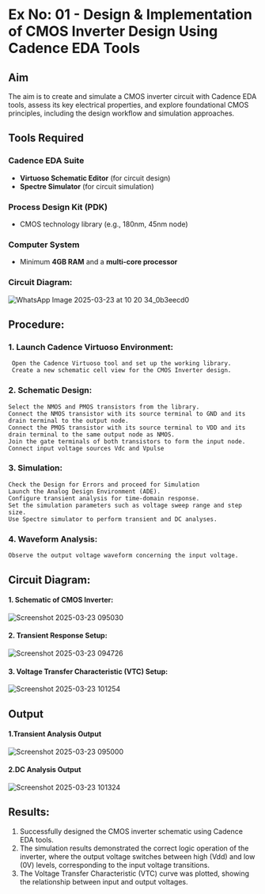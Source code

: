 # Ex No: 01 - Design & Implementation of CMOS Inverter Design Using Cadence EDA Tools

## Aim
The aim is to create and simulate a CMOS inverter circuit with Cadence EDA tools, assess its key electrical properties, and explore foundational CMOS principles, including the design workflow and simulation approaches.

## Tools Required

### Cadence EDA Suite
- **Virtuoso Schematic Editor** (for circuit design)  
- **Spectre Simulator** (for circuit simulation)  

### Process Design Kit (PDK)
- CMOS technology library (e.g., 180nm, 45nm node)  

### Computer System
- Minimum **4GB RAM** and a **multi-core processor**
### Circuit Diagram:
![WhatsApp Image 2025-03-23 at 10 20 34_0b3eecd0](https://github.com/user-attachments/assets/b4dc1f4a-426b-4376-a047-3a968de8f6eb)

## Procedure:
### 1. Launch Cadence Virtuoso Environment:
     Open the Cadence Virtuoso tool and set up the working library.
     Create a new schematic cell view for the CMOS Inverter design.
### 2. Schematic Design:
    Select the NMOS and PMOS transistors from the library.
    Connect the NMOS transistor with its source terminal to GND and its drain terminal to the output node.
    Connect the PMOS transistor with its source terminal to VDD and its drain terminal to the same output node as NMOS.
    Join the gate terminals of both transistors to form the input node.
    Connect input voltage sources Vdc and Vpulse
### 3. Simulation:
    Check the Design for Errors and proceed for Simulation
    Launch the Analog Design Environment (ADE).
    Configure transient analysis for time-domain response.
    Set the simulation parameters such as voltage sweep range and step size.
    Use Spectre simulator to perform transient and DC analyses.
### 4. Waveform Analysis:
    Observe the output voltage waveform concerning the input voltage.

## Circuit Diagram:
#### 1. Schematic of CMOS Inverter:
![Screenshot 2025-03-23 095030](https://github.com/user-attachments/assets/93955fce-7780-4d71-a75c-6f151c52ee29)

#### 2. Transient Response Setup:
![Screenshot 2025-03-23 094726](https://github.com/user-attachments/assets/d3ff1ad3-8053-44a9-976d-63c2ce80d4e7)

#### 3. Voltage Transfer Characteristic (VTC)  Setup:
![Screenshot 2025-03-23 101254](https://github.com/user-attachments/assets/cf2f0874-265c-4866-9a73-43d3d1beb3d7)


## Output
#### 1.Transient Analysis Output
![Screenshot 2025-03-23 095000](https://github.com/user-attachments/assets/6d9becf2-1f23-45b0-9cd8-0ba06e32db60)

#### 2.DC Analysis Output

![Screenshot 2025-03-23 101324](https://github.com/user-attachments/assets/04c262b9-6874-4305-a065-736c6a83431f)


## Results:

1.	Successfully designed the CMOS inverter schematic using Cadence EDA tools.
2.	The simulation results demonstrated the correct logic operation of the inverter, where the output voltage switches between high (Vdd) and low (0V) levels, corresponding to the input voltage transitions.
3.	The Voltage Transfer Characteristic (VTC) curve was plotted, showing the relationship between input and output voltages.











